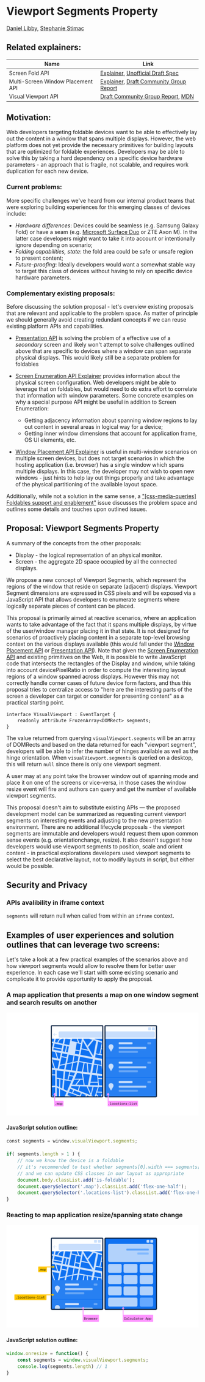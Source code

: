 # Viewport Segments Property

[Daniel Libby](https://github.com/dlibby-),
[Stephanie Stimac](https://github.com/ststimac)


## Related explainers:
| Name | Link |
|------|------|
| Screen Fold API | [Explainer](https://github.com/SamsungInternet/Explainers/blob/master/Foldables/FoldState.md), [Unofficial Draft Spec](https://w3c.github.io/screen-fold/) |
| Multi-Screen Window Placement API | [Explainer](https://github.com/webscreens/window-placement/blob/master/EXPLAINER.md), [Draft Community Group Report](https://webscreens.github.io/window-placement/) |
| Visual Viewport API | [Draft Community Group Report](https://wicg.github.io/visual-viewport/), [MDN](https://developer.mozilla.org/en-US/docs/Web/API/Visual_Viewport_API) |

## Motivation:
Web developers targeting foldable devices want to be able to effectively lay out the content in a window that spans multiple displays. However, the web platform does not yet provide the necessary primitives for building layouts that are optimized for foldable experiences.
Developers may be able to solve this by taking a hard dependency on a specific device hardware parameters - an approach that is fragile, not scalable, and requires work duplication for each new device.

### Current problems:
More specific challenges we've heard from our internal product teams that were exploring building experiences for this emerging classes of devices include:

- *Hardware differences*: Devices could be seamless (e.g. Samsung Galaxy Fold) or have a seam (e.g. [Microsoft Surface Duo](https://www.microsoft.com/en-us/surface/devices/surface-duo) or ZTE Axon M). In the latter case developers might want to take it into account or intentionally ignore depending on scenario;
- *Folding capabilities, state*: the fold area could be safe or unsafe region to present content;
- *Future-proofing*: Ideally developers would want a somewhat stable way to target this class of devices without having to rely on specific device hardware parameters.

### Complementary existing proposals:
Before discussing the solution proposal - let's overview existing proposals that are relevant and applicable to the problem space. 
As matter of principle we should generally avoid creating redundant concepts if we can reuse existing platform APIs and capabilities.

- [Presentation API](https://w3c.github.io/presentation-api/) is solving the problem of a effective use of a _secondary_ screen and likely won't attempt to solve challenges outlined above that are specific to devices where a window can span separate physical displays. This would likely still be a separate problem for foldables

- [Screen Enumeration API Explainer](https://github.com/webscreens/screen-enumeration/blob/master/EXPLAINER.md) provides information about the physical screen configuration. Web developers might be able to leverage that on foldables, but would need to do extra effort to correlate that information with window parameters. Some concrete examples on why a special purpose API might be useful in addition to Screen Enumeration:
	- Getting adjacency information about spanning window regions to lay out content in several areas in logical way for a device;
	- Getting inner window dimensions that account for application frame, OS UI elements, etc.
- [Window Placement API Explainer](https://github.com/webscreens/window-placement/blob/master/EXPLAINER.md) is useful in multi-window scenarios on multiple screen devices, but does not target scenarios in which the hosting application (i.e. browser) has a single window which spans multiple displays. In this case, the developer may not wish to open new windows - just hints to help lay out things properly and take advantage of the physical partitioning of the available layout space.
 
Additionally, while not a solution in the same sense, a ["[css-media-queries] Foldables support and enablement"](https://github.com/w3c/csswg-drafts/issues/4141) issue discusses the problem space and outlines some details and touches upon outlined issues.

## Proposal: Viewport Segments Property

A summary of the concepts from the other proposals:
* Display - the logical representation of an physical monitor.
* Screen - the aggregate 2D space occupied by all the connected displays.

We propose a new concept of Viewport Segments, which represent the regions of the window that reside on separate (adjacent) displays. Viewport Segment dimensions are expressed in CSS pixels and will be exposed via a JavaScript API that allows developers to enumerate segments where logically separate pieces of content can be placed. 

This proposal is primarily aimed at reactive scenarios, where an application wants to take advantage of the fact that it spans multiple displays, by virtue of the user/window manager placing it in that state. It is not designed for scenarios of proactively placing content in a separate top-level browsing context on the various displays available (this would fall under the [Window Placement API](https://github.com/webscreens/window-placement/blob/master/EXPLAINER.md) or [Presentation API](https://w3c.github.io/presentation-api/)). Note that given the [Screen Enumeration API](https://github.com/webscreens/screen-enumeration/blob/master/EXPLAINER.md) and existing primitives on the Web, it is possible to write JavaScript code that intersects the rectangles of the Display and window, while taking into account devicePixelRatio in order to compute the interesting layout regions of a window spanned across displays. However this may not correctly handle corner cases of future device form factors, and thus this proposal tries to centralize access to "here are the interesting parts of the screen a developer can target or consider for presenting content" as a practical starting point.

```
interface VisualViewport : EventTarget {
	readonly attribute FrozenArray<DOMRect> segments;
}
```

The value returned from querying `visualViewport.segments` will be an array of DOMRects and based on the data returned for each "viewport segment", developers will be able to infer the number of hinges available as well as the hinge orientation. When `visualViewport.segments` is queried on a desktop, this will return `null` since there is only one viewport segment.

A user may at any point take the browser window out of spanning mode and place it on one of the screens or vice-versa, in those cases the window resize event will fire and authors can query and get the number of available viewport segments.

This proposal doesn't aim to substitute existing APIs &mdash; the proposed development model can be summarized as requesting current viewport segments on interesting events and adjusting to the new presentation environment. There are no additional lifecycle proposals - the viewport segments are immutable and developers would request them upon common sense events (e.g. orientationchange, resize). It also  doesn't suggest how developers would use viewport segments to position, scale and orient content - in practical explorations developers used viewport segments to select the best declarative layout, not to modify layouts in script, but either would be possible.

## Security and Privacy

### APIs avalibility in iframe context

`segments` will return null when called from within an `iframe` context.

## Examples of user experiences and solution outlines that can leverage two screens:

Let's take a look at a few practical examples of the scenarios above and how viewport segments would allow to resolve them for better user experience. In each case we'll start with some existing scenario and complicate it to provide opportunity to apply the proposal.

### A map application that presents a map on one window segment and search results on another

![Foldable with the left segment of the window containing a map and the right segment containing list of search results](/segments-explainer/map-app.svg)

#### JavaScript solution outline:

```js  
const segments = window.visualViewport.segments;

if( segments.length > 1 ) {
	// now we know the device is a foldable
	// it's recommended to test whether segments[0].width === segments[1].width
	// and we can update CSS classes in our layout as appropriate 
	document.body.classList.add('is-foldable');
	document.querySelector('.map').classList.add('flex-one-half');
	document.querySelector('.locations-list').classList.add('flex-one-half');
}
```

### Reacting to map application resize/spanning state change

![Foldable with the left segment of the window containing browser and location finder website, right segment containing calculator app](/segments-explainer/map-app-resized.svg)

#### JavaScript solution outline:

```js  
window.onresize = function() {
	const segments = window.visualViewport.segments;
	console.log(segments.length) // 1
}
```
